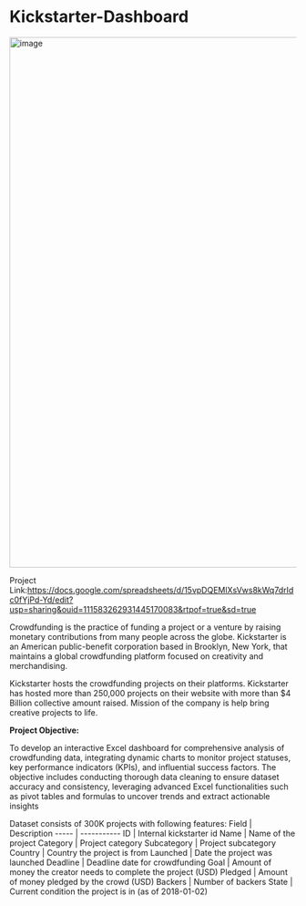# Kickstarter-Dashboard
<img width="931" alt="image" src="https://github.com/Harshithachandaluri/Kickstarter-Dashboard/assets/85833792/d2b2d697-3523-44e4-b714-3ba62361cadf">


Project Link:https://docs.google.com/spreadsheets/d/15vpDQEMlXsVws8kWq7drIdc0fYjPd-Yd/edit?usp=sharing&ouid=111583262931445170083&rtpof=true&sd=true

Crowdfunding is the practice of funding a project or a venture by raising monetary contributions from many people across the globe. Kickstarter is an American public-benefit corporation based in Brooklyn, New York, that maintains a global crowdfunding platform focused on creativity and merchandising.

Kickstarter  hosts the crowdfunding projects on their platforms. Kickstarter has hosted more than 250,000 projects on their website with more than $4 Billion collective amount raised. Mission of the company is help bring creative projects to life.

**Project Objective:**

To develop an interactive Excel dashboard for comprehensive analysis of crowdfunding data, integrating dynamic charts to monitor project statuses, key performance indicators (KPIs), and influential success factors. 
The objective includes conducting thorough data cleaning to ensure dataset accuracy and consistency, leveraging advanced Excel functionalities such as pivot tables and formulas to uncover trends and extract actionable insights

Dataset consists of 300K projects with following features:
Field | Description
----- | -----------
ID | Internal kickstarter id
Name | Name of the project
Category | Project category
Subcategory | Project subcategory
Country | Country the project is from
Launched | Date the project was launched
Deadline | Deadline date for crowdfunding
Goal | Amount of money the creator needs to complete the project (USD)
Pledged | Amount of money pledged by the crowd (USD)
Backers | Number of backers
State | Current condition the project is in (as of 2018-01-02)


